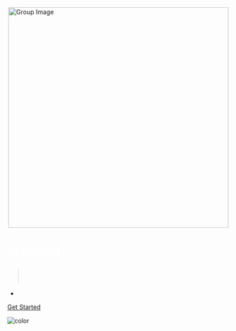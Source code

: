 <!-- coverpage.md -->

<img src="https://github.com/NexMaker-Fab/2024ZWU-IS-BUNBUN/raw/7a18b93ef8f24a06ee2b7e4459f9f88af37e92df/images/WechatIMG357.jpg" alt="Group Image" width="500" style="display:block;margin:auto;">

# <span style="color: white;">BUNBUN</span>

> <span style="color: white;">Hello! This is Group 8 - BUNBUN! Here is our group's website! Nice to meet you!</span>

- <span style="color: white;">Keep the passion!</span>

[Get Started](Team-introduce/Team-introduce.md)

<!-- 在Markdown文件中设置背景 -->

<!-- 设置背景颜色 -->
![color](#030e1b)